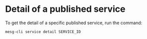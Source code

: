 # Detail of a published service

To get the detail of a specific published service, run the command:

```bash
mesg-cli service detail SERVICE_ID
```



